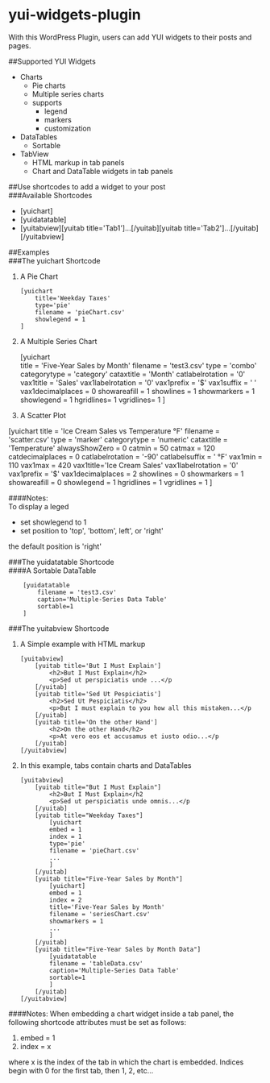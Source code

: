# yui-widgets-plugin

With this WordPress Plugin, users can add YUI widgets to their posts and pages.

##Supported YUI Widgets  
+  Charts  
   +  Pie charts  
   +  Multiple series charts  
   +  supports    
      +  legend  
      +  markers  
      +  customization  
+  DataTables  
   +  Sortable  
+  TabView  
   +  HTML markup in tab panels  
   +  Chart and DataTable widgets in tab panels  


##Use shortcodes to add a widget to your post  
###Available Shortcodes  
+  [yuichart]  
+  [yuidatatable]  
+  [yuitabview][yuitab title='Tab1']...[/yuitab][yuitab title='Tab2']...[/yuitab][/yuitabview]  

##Examples  
###The yuichart Shortcode  
1.  A Pie Chart  

		[yuichart  
			title='Weekday Taxes'  
			type='pie'  
			filename = 'pieChart.csv'  
			showlegend = 1  
		]  

2.  A Multiple Series Chart  

	[yuichart  
    title = 'Five-Year Sales by Month'
    filename = 'test3.csv'
    type = 'combo'
    categorytype = 'category'
    cataxtitle = 'Month'
    catlabelrotation = '0'
    vax1title = 'Sales'
    vax1labelrotation = '0'
    vax1prefix = '\$'
    vax1suffix = '  '
    vax1decimalplaces = 0
    showareafill = 1
    showlines = 1 
    showmarkers = 1
    showlegend = 1
    hgridlines= 1
    vgridlines= 1
	]  

3. A Scatter Plot

  [yuichart
    title = 'Ice Cream Sales vs Temperature °F'
    filename = 'scatter.csv'
    type = 'marker'
    categorytype = 'numeric'
    cataxtitle = 'Temperature'
    alwaysShowZero = 0
    catmin = 50
    catmax = 120
    catdecimalplaces = 0
    catlabelrotation = '-90'
    catlabelsuffix = ' °F'
    vax1min = 110
    vax1max = 420
    vax1title='Ice Cream Sales'
    vax1labelrotation = '0'
    vax1prefix = '\$'
    vax1decimalplaces = 2 
    showlines = 0 
    showmarkers = 1
    showareafill = 0 
    showlegend = 1
    hgridlines = 1
    vgridlines = 1
  ]

####Notes:  
To display a leged  

+  set showlegend to 1  
+  set position to 'top', 'bottom', left', or 'right'  

the default position is 'right'

###The yuidatatable Shortcode  
####A Sortable DataTable  

		[yuidatatable  
			filename = 'test3.csv'  
			caption='Multiple-Series Data Table'  
			sortable=1  
		]  

###The yuitabview Shortcode
1.  A Simple example with HTML markup  

		[yuitabview]  
			[yuitab title='But I Must Explain']  
				<h2>But I Must Explain</h2>
				<p>Sed ut perspiciatis unde ...</p	 
			[/yuitab]  
			[yuitab title='Sed Ut Pespiciatis']  
				<h2>Sed Ut Pespiciatis</h2>
				<p>But I must explain to you how all this mistaken...</p	 
			[/yuitab]  
			[yuitab title='On the other Hand']  
				<h2>On the other Hand</h2>
				<p>At vero eos et accusamus et iusto odio...</p	 
			[/yuitab]  
		[/yuitabview]  

2.  In this example, tabs contain charts and DataTables  

		[yuitabview]  
			[yuitab title="But I Must Explain"]  
				<h2>But I Must Explain</h2	 
				<p>Sed ut perspiciatis unde omnis...</p	 
			[/yuitab]  
			[yuitab title="Weekday Taxes"]   
				[yuichart  
				embed = 1   
				index = 1  
				type='pie'  
				filename = 'pieChart.csv'  
				...  
				]  
			[/yuitab]  
			[yuitab title="Five-Year Sales by Month"]   
				[yuichart]  
				embed = 1   
				index = 2  
				title='Five-Year Sales by Month'  
				filename = 'seriesChart.csv'  
				showmarkers = 1  
				...  
				]  
			[/yuitab]  
			[yuitab title="Five-Year Sales by Month Data"]  
				[yuidatatable  
				filename = 'tableData.csv'  
				caption='Multiple-Series Data Table'  
				sortable=1  
				]  
			[/yuitab]  
		[/yuitabview]  

####Notes:
When embedding a chart widget inside a tab panel, the following shortcode attributes must be set as follows:  

1.  embed = 1  
2.  index = x  

where x is the index of the tab in which the chart is embedded. Indices begin with 0 for the first tab, then 1, 2, etc...
